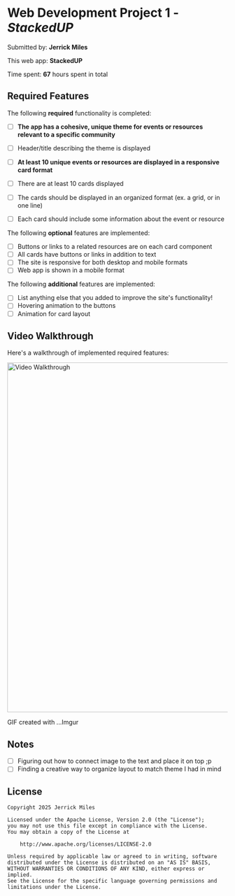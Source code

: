 # Web Development Project 1 - *StackedUP*

Submitted by: **Jerrick Miles**

This web app: **StackedUP**

Time spent: **67** hours spent in total

## Required Features

The following **required** functionality is completed:

- [ ] **The app has a cohesive, unique theme for events or resources relevant to a specific community**
- [ ] Header/title describing the theme is displayed
- [ ] **At least 10 unique events or resources are displayed in a responsive card format**
- [ ] There are at least 10 cards displayed 
- [ ] The cards should be displayed in an organized format (ex. a grid, or in one line)
- [ ] Each card should include some information about the event or resource


The following **optional** features are implemented:

- [ ] Buttons or links to a related resources are on each card component
- [ ] All cards have buttons or links in addition to text
- [ ] The site is responsive for both desktop and mobile formats
- [ ] Web app is shown in a mobile format

The following **additional** features are implemented:

* [ ] List anything else that you added to improve the site's functionality!
* [ ] Hovering animation to the buttons
* [ ] Animation for card layout

## Video Walkthrough

Here's a walkthrough of implemented required features:

<img src='https://github.com/Jermil2990/StackedUP/blob/main/stackedup/src/assets/StackedUPHighQuality.gif' title='Video Walkthrough' width='800' alt='Video Walkthrough' />

<!-- Replace this with whatever GIF tool you used! -->
GIF created with ...Imgur 
<!-- Recommended tools:
[Kap](https://getkap.co/) for macOS
[ScreenToGif](https://www.screentogif.com/) for Windows
[peek](https://github.com/phw/peek) for Linux. -->

## Notes

- [ ] Figuring out how to connect image to the text and place it on top ;p
- [ ] Finding a creative way to organize layout to match theme I had in mind

## License

    Copyright 2025 Jerrick Miles

    Licensed under the Apache License, Version 2.0 (the "License");
    you may not use this file except in compliance with the License.
    You may obtain a copy of the License at

        http://www.apache.org/licenses/LICENSE-2.0

    Unless required by applicable law or agreed to in writing, software
    distributed under the License is distributed on an "AS IS" BASIS,
    WITHOUT WARRANTIES OR CONDITIONS OF ANY KIND, either express or implied.
    See the License for the specific language governing permissions and
    limitations under the License.
